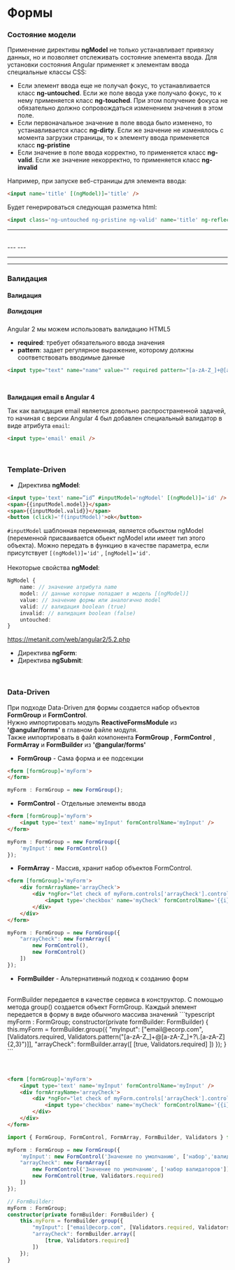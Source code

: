# Формы

### **Состояние модели**

Применение директивы **ngModel** не только устанавливает привязку данных, но и позволяет отслеживать состояние элемента ввода. Для установки состояния Angular применяет к элементам ввода специальные классы CSS:
* Если элемент ввода еще не получал фокус, то устанавливается класс **ng-untouched**. Если же поле ввода уже получало фокус, то к нему применяется класс **ng-touched**. При этом получение фокуса не обязательно должно сопровождаться изменением значения в этом поле.
* Если первоначальное значение в поле ввода было изменено, то устанавливается класс **ng-dirty**. Если же значение не изменялось с момента загрузки страницы, то к элементу ввода применяется класс **ng-pristine**
* Если значение в поле ввода корректно, то применяется класс **ng-valid**. Если же значение некорректно, то применяется класс **ng-invalid**

Например, при запуске веб-страницы для элемента ввода:
```html
<input name='title' [(ngModel)]='title' />
```
Будет генерироваться следующая разметка html:
```html
<input class='ng-untouched ng-pristine ng-valid' name='title' ng-reflect-name='title' />
```

---
<br />
---
---
  
---
  
  
  
  
  
  
---

### **Валидация**
#### **Валидация**
##### **Валидация**

Angular 2 мы можем использовать валидацию HTML5
* **required**: требует обязательного ввода значения
* **pattern**: задает регулярное выражение, которому должны соответствовать вводимые данные

```html
<input type="text" name="name" value="" required pattern="[a-zA-Z_]+@[a-zA-Z_]+?\.[a-zA-Z]{2,3}" />
```

<br />

**Валидация email в Angular 4**

Так как валидация email является довольно распространенной задачей, то начиная с версии Angular 4 был добавлен специальный валидатор в виде атрибута `email`:
```html
<input type='email' email />
```

<br />

### Template-Driven

* Директива **ngModel**:
```html
<input type='text' name=”id” #inputModel='ngModel' [(ngModel)]='id' />
<span>{{inputModel.model}}</span>
<span>{{inputModel.valid}}</span>
<button (click)='f(inputModel)'>ok</button>
```
`#inputModel` шаблонная переменная, является обьектом ngModel (переменной присваивается обьект ngModel или имеет тип этого объекта). Можно передать в функцию в качестве параметра, если присутствует `[(ngModel)]='id'` , `[ngModel]='id'`.
<br />
<br />
Некоторые свойства **ngModel**:
```typescript
NgModel {
    name: // значение атрибута name
    model: // данные которые попадают в модель [(ngModel)]
    value: // значение формы или аналогично model
    valid: // валидация boolean (true)
    invalid: // валидация boolean (false)
    untouched:    
}
```
https://metanit.com/web/angular2/5.2.php


* Директива **ngForm**:
* Директива **ngSubmit**:


<br />

### Data-Driven

При подходе Data-Driven для формы создается набор объектов **FormGroup** и **FormControl**.
<br />
Нужно импортировать модуль **ReactiveFormsModule** из **'@angular/forms'** в главном файле модуля.
<br />
Также импортировать в файл компонента **FormGroup** ,  **FormControl** , **FormArray** и **FormBuilder** из **'@angular/forms'**

* **FormGroup** - Сама форма и ее подсекции
```html
<form [formGroup]='myForm'>
</form>
```
```typescript
myForm : FormGroup = new FormGroup();
```

* **FormControl** - Отдельные элементы ввода
```html
<form [formGroup]='myForm'>
    <input type='text' name='myInput' formControlName='myInput' />
</form>
```
```typescript
myForm : FormGroup = new FormGroup({
    'myInput': new FormControl()
});
```

* **FormArray** - Массив, хранит набор объектов FormControl.
```html
<form [formGroup]='myForm'>
    <div formArrayName='arrayCheck'>
        <div *ngFor="let check of myForm.controls['arrayCheck'].controls; let i = index">
            <input type='checkbox' name='myCheck' formControlName='{{i}}' />
        </div>
    </div>
</form>
```
```typescript
myForm : FormGroup = new FormGroup({
    "arrayCheck": new FormArray([
        new FormControl(),
        new FormControl()
    ])
});
```

* **FormBuilder** - Альтернативный подход к созданию форм
<br />
FormBuilder передается в качестве сервиса в конструктор. С помощью метода group() создается объект FormGroup. Каждый элемент передается в форму в виде обычного массива значений
```typescript
myForm : FormGroup;
    constructor(private formBuilder: FormBuilder) {
        this.myForm = formBuilder.group({
            "myInput": ["email@ecorp.com", [Validators.required, Validators.pattern("[a-zA-Z_]+@[a-zA-Z_]+?\.[a-zA-Z]{2,3}")]],
            "arrayCheck": formBuilder.array([
                [true, Validators.required]
            ])
        });
    }
```


<br />
<br />
<br />

```html
<form [formGroup]='myForm'>
    <input type='text' name='myInput' formControlName='myInput' />
    <div formArrayName='arrayCheck'>
        <div *ngFor="let check of myForm.controls['arrayCheck'].controls; let i = index">
            <input type='checkbox' name='myCheck' formControlName='{{i}}' />
        </div>
    </div>
</form>
```
```typescript
import { FormGroup, FormControl, FormArray, FormBuilder, Validators } from '@angular/forms';

myForm : FormGroup = new FormGroup({
    'myInput': new FormControl('Значение по умолчанию', ['набор','валидаторов']),
    "arrayCheck": new FormArray([
        new FormControl('Значение по умолчанию', ['набор валидаторов']),
        new FormControl(true, Validators.required)
    ])
});

// FormBuilder:
myForm : FormGroup;
constructor(private formBuilder: FormBuilder) {
    this.myForm = formBuilder.group({
        "myInput": ["email@ecorp.com", [Validators.required, Validators.pattern("[a-zA-Z_]+@[a-zA-Z_]+?\.[a-zA-Z]{2,3}")]],
        "arrayCheck": formBuilder.array([
            [true, Validators.required]
        ])
    });
}
```
